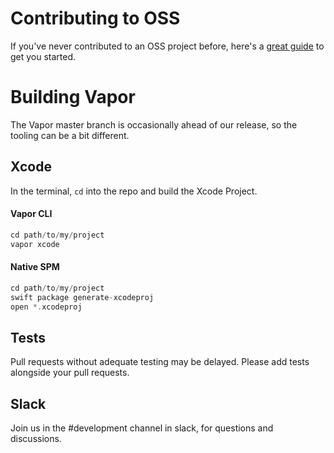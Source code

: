 # Contributing to OSS

If you've never contributed to an OSS project before, here's a <a href="https://akrabat.com/the-beginners-guide-to-contributing-to-a-github-project/">great guide</a> to get you started.

# Building Vapor

The Vapor master branch is occasionally ahead of our release, so the tooling can be a bit different.

## Xcode

In the terminal, `cd` into the repo and build the Xcode Project.

#### Vapor CLI

```Swift
cd path/to/my/project
vapor xcode
```

#### Native SPM

```Swift
cd path/to/my/project
swift package generate-xcodeproj
open *.xcodeproj
```

## Tests

Pull requests without adequate testing may be delayed. Please add tests alongside your pull requests.

## Slack

Join us in the #development channel in slack, for questions and discussions. 
